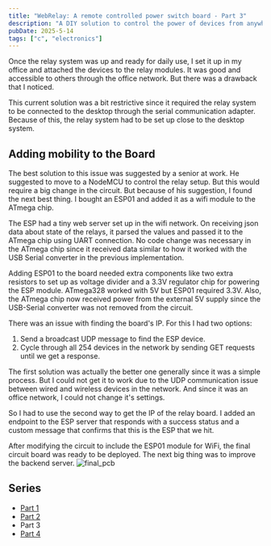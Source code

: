 ```yaml
---
title: "WebRelay: A remote controlled power switch board - Part 3"
description: "A DIY solution to control the power of devices from anywhere"
pubDate: 2025-5-14
tags: ["c", "electronics"]
---
```


Once the relay system was up and ready for daily use, I set it up in my office
and attached the devices to the relay modules. It was good and accessible to
others through the office network. But there was a drawback that I noticed.

This current solution was a bit restrictive since it required the relay system
to be connected to the desktop through the serial communication adapter. Because
of this, the relay system had to be set up close to the desktop system.

## Adding mobility to the Board

The best solution to this issue was suggested by a senior at work. He suggested
to move to a NodeMCU to control the relay setup. But this would require a big change
in the circuit. But because of his suggestion, I found the next best thing. I bought
an ESP01 and added it as a wifi module to the ATmega chip.

The ESP had a tiny web server set up in the wifi network. On receiving json data about
state of the relays, it parsed the values and passed it to the ATmega chip using
UART connection. No code change was necessary in the ATmega chip since it received
data similar to how it worked with the USB Serial converter in the previous implementation.

Adding ESP01 to the board needed extra components like two extra resistors to set
up as voltage divider and a 3.3V regulator chip for powering the ESP module.
ATmega328 worked with 5V but ESP01 required 3.3V. Also, the ATmega chip now received
power from the external 5V supply since the USB-Serial converter was not removed
from the circuit.

There was an issue with finding the board's IP. For this I had two options:
1. Send a broadcast UDP message to find the ESP device.
2. Cycle through all 254 devices in the network by sending GET requests until we get a response.

The first solution was actually the better one generally since it was a simple process.
But I could not get it to work due to the UDP communication issue between wired and wireless devices
in the network. And since it was an office network, I could not change it's settings.

So I had to use the second way to get the IP of the relay board. I added an endpoint
to the ESP server that responds with a success status and a custom message that
confirms that this is the ESP that we hit.

After modifying the circuit to include the ESP01 module for WiFi, the final circuit
board was ready to be deployed. The next big thing was to improve the backend server.
![final_pcb](https://u.cubeupload.com/serenevoid/v1sriz.jpg)

## Series
- [Part 1](/blog/diy-web-relay-switch-part-1)
- [Part 2](/blog/diy-web-relay-switch-part-2)
- Part 3
- [Part 4](/blog/diy-web-relay-switch-part-4)
